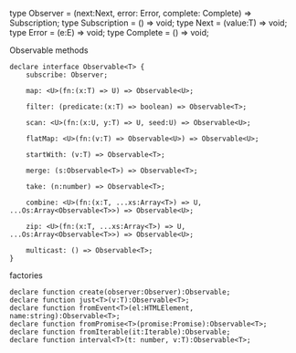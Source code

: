 type Observer = (next:Next, error: Error, complete: Complete) => Subscription;
type Subscription  = () => void;
type Next<T> = (value:T) => void;
type Error<E> = (e:E) => void;
type Complete = () => void;

Observable methods
```
declare interface Observable<T> {
    subscribe: Observer;

    map: <U>(fn:(x:T) => U) => Observable<U>;

    filter: (predicate:(x:T) => boolean) => Observable<T>;

    scan: <U>(fn:(x:U, y:T) => U, seed:U) => Observable<U>;

    flatMap: <U>(fn:(v:T) => Observable<U>) => Observable<U>;

    startWith: (v:T) => Observable<T>;

    merge: (s:Observable<T>) => Observable<T>;

    take: (n:number) => Observable<T>;

    combine: <U>(fn:(x:T, ...xs:Array<T>) => U, ...Os:Array<Observable<T>>) => Observable<U>;

    zip: <U>(fn:(x:T, ...xs:Array<T>) => U, ...Os:Array<Observable<T>>) => Observable<U>;

    multicast: () => Observable<T>;
}
```
factories
```
declare function create(observer:Observer):Observable;
declare function just<T>(v:T):Observable<T>;
declare function fromEvent<T>(el:HTMLElement, name:string):Observable<T>;
declare function fromPromise<T>(promise:Promise):Observable<T>;
declare function fromIterable(it:Iterable):Observable;
declare function interval<T>(t: number, v:T):Observable<T>;
```